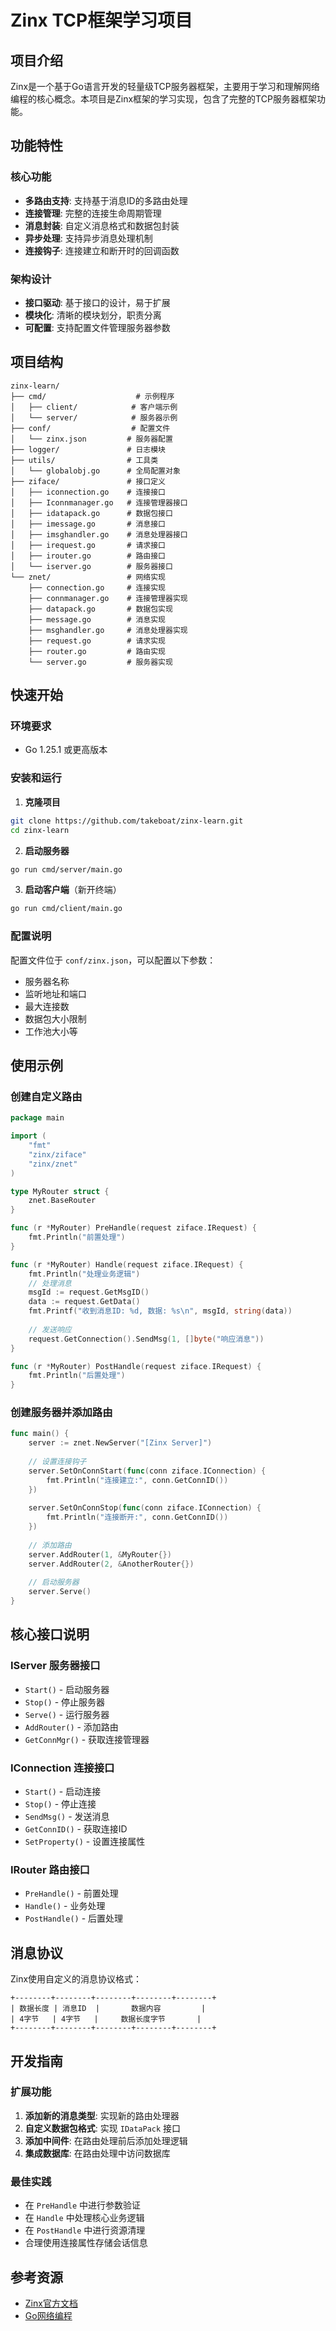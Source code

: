 # Zinx TCP框架学习项目

## 项目介绍

Zinx是一个基于Go语言开发的轻量级TCP服务器框架，主要用于学习和理解网络编程的核心概念。本项目是Zinx框架的学习实现，包含了完整的TCP服务器框架功能。

## 功能特性

### 核心功能
- **多路由支持**: 支持基于消息ID的多路由处理
- **连接管理**: 完整的连接生命周期管理
- **消息封装**: 自定义消息格式和数据包封装
- **异步处理**: 支持异步消息处理机制
- **连接钩子**: 连接建立和断开时的回调函数

### 架构设计
- **接口驱动**: 基于接口的设计，易于扩展
- **模块化**: 清晰的模块划分，职责分离
- **可配置**: 支持配置文件管理服务器参数

## 项目结构

```
zinx-learn/
├── cmd/                    # 示例程序
│   ├── client/            # 客户端示例
│   └── server/            # 服务器示例
├── conf/                  # 配置文件
│   └── zinx.json         # 服务器配置
├── logger/               # 日志模块
├── utils/                # 工具类
│   └── globalobj.go      # 全局配置对象
├── ziface/               # 接口定义
│   ├── iconnection.go    # 连接接口
│   ├── Iconnmanager.go   # 连接管理器接口
│   ├── idatapack.go      # 数据包接口
│   ├── imessage.go       # 消息接口
│   ├── imsghandler.go    # 消息处理器接口
│   ├── irequest.go       # 请求接口
│   ├── irouter.go        # 路由接口
│   └── iserver.go        # 服务器接口
└── znet/                 # 网络实现
    ├── connection.go     # 连接实现
    ├── connmanager.go    # 连接管理器实现
    ├── datapack.go       # 数据包实现
    ├── message.go        # 消息实现
    ├── msghandler.go     # 消息处理器实现
    ├── request.go        # 请求实现
    ├── router.go         # 路由实现
    └── server.go         # 服务器实现
```

## 快速开始

### 环境要求
- Go 1.25.1 或更高版本

### 安装和运行

1. **克隆项目**
```bash
git clone https://github.com/takeboat/zinx-learn.git
cd zinx-learn
```

2. **启动服务器**
```bash
go run cmd/server/main.go
```

3. **启动客户端**（新开终端）
```bash
go run cmd/client/main.go
```

### 配置说明

配置文件位于 `conf/zinx.json`，可以配置以下参数：
- 服务器名称
- 监听地址和端口
- 最大连接数
- 数据包大小限制
- 工作池大小等

## 使用示例

### 创建自定义路由

```go
package main

import (
    "fmt"
    "zinx/ziface"
    "zinx/znet"
)

type MyRouter struct {
    znet.BaseRouter
}

func (r *MyRouter) PreHandle(request ziface.IRequest) {
    fmt.Println("前置处理")
}

func (r *MyRouter) Handle(request ziface.IRequest) {
    fmt.Println("处理业务逻辑")
    // 处理消息
    msgId := request.GetMsgID()
    data := request.GetData()
    fmt.Printf("收到消息ID: %d, 数据: %s\n", msgId, string(data))
    
    // 发送响应
    request.GetConnection().SendMsg(1, []byte("响应消息"))
}

func (r *MyRouter) PostHandle(request ziface.IRequest) {
    fmt.Println("后置处理")
}
```

### 创建服务器并添加路由

```go
func main() {
    server := znet.NewServer("[Zinx Server]")
    
    // 设置连接钩子
    server.SetOnConnStart(func(conn ziface.IConnection) {
        fmt.Println("连接建立:", conn.GetConnID())
    })
    
    server.SetOnConnStop(func(conn ziface.IConnection) {
        fmt.Println("连接断开:", conn.GetConnID())
    })
    
    // 添加路由
    server.AddRouter(1, &MyRouter{})
    server.AddRouter(2, &AnotherRouter{})
    
    // 启动服务器
    server.Serve()
}
```

## 核心接口说明

### IServer 服务器接口
- `Start()` - 启动服务器
- `Stop()` - 停止服务器
- `Serve()` - 运行服务器
- `AddRouter()` - 添加路由
- `GetConnMgr()` - 获取连接管理器

### IConnection 连接接口
- `Start()` - 启动连接
- `Stop()` - 停止连接
- `SendMsg()` - 发送消息
- `GetConnID()` - 获取连接ID
- `SetProperty()` - 设置连接属性

### IRouter 路由接口
- `PreHandle()` - 前置处理
- `Handle()` - 业务处理
- `PostHandle()` - 后置处理

## 消息协议

Zinx使用自定义的消息协议格式：
```
+--------+--------+--------+--------+--------+
| 数据长度 | 消息ID  |       数据内容         |
| 4字节   | 4字节   |     数据长度字节       |
+--------+--------+--------+--------+--------+
```

## 开发指南

### 扩展功能
1. **添加新的消息类型**: 实现新的路由处理器
2. **自定义数据包格式**: 实现 `IDataPack` 接口
3. **添加中间件**: 在路由处理前后添加处理逻辑
4. **集成数据库**: 在路由处理中访问数据库

### 最佳实践
- 在 `PreHandle` 中进行参数验证
- 在 `Handle` 中处理核心业务逻辑
- 在 `PostHandle` 中进行资源清理
- 合理使用连接属性存储会话信息

## 参考资源

- [Zinx官方文档](https://github.com/aceld/zinx)
- [Go网络编程](https://golang.org/pkg/net/)
